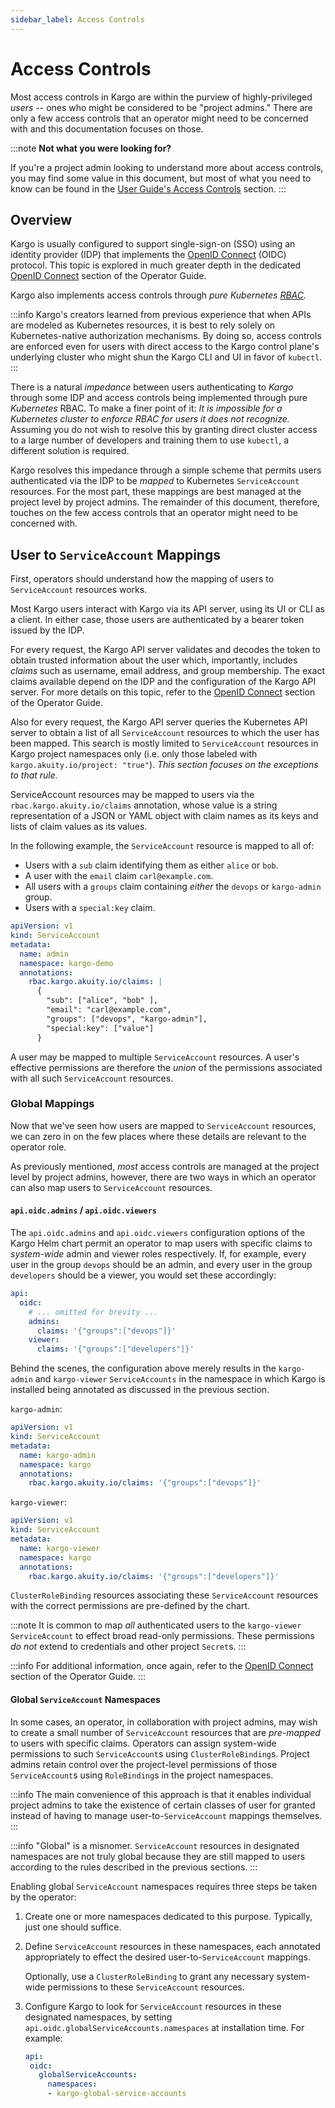 ```yaml
---
sidebar_label: Access Controls
---
```


# Access Controls

Most access controls in Kargo are within the purview of highly-privileged
_users_ -- ones who might be considered to be "project admins." There are only
a few access controls that an operator might need to be concerned with and this
documentation focuses on those.

:::note
__Not what you were looking for?__

If you're a project admin looking to understand more about access controls,
you may find some value in this document, but most of what you need to know
can be found in the
[User Guide's Access Controls](../../50-user-guide/50-security/20-access-controls/index.md)
section.
:::

## Overview

Kargo is usually configured to support single-sign-on (SSO) using an identity
provider (IDP) that implements the
[OpenID Connect](https://openid.net/developers/how-connect-works/) (OIDC)
protocol. This topic is explored in much greater depth in the dedicated
[OpenID Connect](./20-openid-connect/index.md) section of the Operator Guide.

Kargo also implements access controls through _pure Kubernetes
[RBAC](https://kubernetes.io/docs/reference/access-authn-authz/rbac/)._

:::info
Kargo's creators learned from previous experience that when APIs are modeled as
Kubernetes resources, it is best to rely solely on Kubernetes-native
authorization mechanisms. By doing so, access controls are enforced even for
users with direct access to the Kargo control plane's underlying cluster who
might shun the Kargo CLI and UI in favor of `kubectl`.
:::

There is a natural _impedance_ between users authenticating to _Kargo_ through
some IDP and access controls being implemented through pure _Kubernetes_ RBAC.
To make a finer point of it: _It is impossible for a Kubernetes cluster to
enforce RBAC for users it does not recognize._ Assuming you do not wish to
resolve this by granting direct cluster access to a large number of developers
and training them to use `kubectl`, a different solution is required.

Kargo resolves this impedance through a simple scheme that permits users
authenticated via the IDP to be _mapped_ to Kubernetes `ServiceAccount`
resources. For the most part, these mappings are best managed at the project
level by project admins. The remainder of this document, therefore, touches on
the few access controls that an operator might need to be concerned with.

## User to `ServiceAccount` Mappings

First, operators should understand how the mapping of users to `ServiceAccount`
resources works.

Most Kargo users interact with Kargo via its API server, using its UI or CLI as
a client. In either case, those users are authenticated by a bearer token issued
by the IDP.

For every request, the Kargo API server validates and decodes the token to
obtain trusted information about the user which, importantly, includes _claims_
such as username, email address, and group membership. The exact claims
available depend on the IDP and the configuration of the Kargo API server. For
more details on this topic, refer to the
[OpenID Connect](./20-openid-connect/index.md) section of the Operator Guide.

Also for every request, the Kargo API server queries the Kubernetes API server
to obtain a list of all `ServiceAccount` resources to which the user has been
mapped. This search is mostly limited to `ServiceAccount` resources in Kargo
project namespaces only (i.e. only those labeled with
`kargo.akuity.io/project: "true"`). _This section focuses on the exceptions to
that rule._

ServiceAccount resources may be mapped to users via the
`rbac.kargo.akuity.io/claims` annotation, whose value is a string representation
of a JSON or YAML object with claim names as its keys and lists of claim values
as its values.

In the following example, the `ServiceAccount` resource is mapped to all of:

* Users with a `sub` claim identifying them as either `alice` or `bob`.
* A user with the `email` claim `carl@example.com`.
* All users with a `groups` claim containing _either_ the `devops` or
  `kargo-admin` group.
* Users with a `special:key` claim.

```yaml
apiVersion: v1
kind: ServiceAccount
metadata:
  name: admin
  namespace: kargo-demo
  annotations:
    rbac.kargo.akuity.io/claims: |
      {
        "sub": ["alice", "bob" ],
        "email": "carl@example.com",
        "groups": ["devops", "kargo-admin"],
        "special:key": ["value"]
      }
```

A user may be mapped to multiple `ServiceAccount` resources. A user's effective
permissions are therefore the _union_ of the permissions associated with all
such `ServiceAccount` resources.

### Global Mappings

Now that we've seen how users are mapped to `ServiceAccount` resources, we can
zero in on the few places where these details are relevant to the operator role.

As previously mentioned, _most_ access controls are managed at the project level
by project admins, however, there are two ways in which an operator can also
map users to `ServiceAccount` resources.

#### `api.oidc.admins` / `api.oidc.viewers`

The `api.oidc.admins` and `api.oidc.viewers` configuration options of the Kargo
Helm chart permit an operator to map users with specific claims to
_system-wide_ admin and viewer roles respectively. If, for example, every user
in the group `devops` should be an admin, and every user in the group
`developers` should be a viewer, you would set these accordingly:

```yaml
api:
  oidc:
    # ... omitted for brevity ...
    admins:
      claims: '{"groups":["devops"]}'
    viewer:
      claims: '{"groups":["developers"]}'
```

Behind the scenes, the configuration above merely results in the `kargo-admin`
and `kargo-viewer` `ServiceAccounts` in the namespace in which Kargo is
installed being annotated as discussed in the previous section.

`kargo-admin`:

```yaml
apiVersion: v1
kind: ServiceAccount
metadata:
  name: kargo-admin
  namespace: kargo
  annotations:
    rbac.kargo.akuity.io/claims: '{"groups":["devops"]}'
```

`kargo-viewer`:

```yaml
apiVersion: v1
kind: ServiceAccount
metadata:
  name: kargo-viewer
  namespace: kargo
  annotations:
    rbac.kargo.akuity.io/claims: '{"groups":["developers"]}'
```

`ClusterRoleBinding` resources associating these `ServiceAccount` resources with
the correct permissions are pre-defined by the chart.

:::note
It is common to map _all_ authenticated users to the `kargo-viewer`
`ServiceAccount` to effect broad read-only permissions. These permissions _do
not_ extend to credentials and other project `Secret`s.
:::

:::info
For additional information, once again, refer to the
[OpenID Connect](./20-openid-connect/index.md) section of the Operator Guide.
:::

#### Global `ServiceAccount` Namespaces

In some cases, an operator, in collaboration with project admins, may wish to
create a small number of `ServiceAccount` resources that are _pre-mapped_ to
users with specific claims. Operators can assign system-wide permissions to
such `ServiceAccount`s using `ClusterRoleBinding`s. Project admins retain
control over the project-level permissions of those `ServiceAccount`s using
`RoleBinding`s in the project namespaces.

:::info
The main convenience of this approach is that it enables individual
project admins to take the existence of certain classes of user for granted
instead of having to manage user-to-`ServiceAccount` mappings themselves.
:::

:::info
"Global" is a misnomer. `ServiceAccount` resources in designated namespaces are
not truly global because they are still mapped to users according to the rules
described in the previous sections.
:::

Enabling global `ServiceAccount` namespaces requires three steps be taken
by the operator:

1. Create one or more namespaces dedicated to this purpose. Typically, just one
   should suffice.

1. Define `ServiceAccount` resources in these namespaces, each annotated
   appropriately to effect the desired user-to-`ServiceAccount` mappings.

    Optionally, use a `ClusterRoleBinding` to grant any necessary
    system-wide permissions to these `ServiceAccount` resources.

1. Configure Kargo to look for `ServiceAccount` resources in these designated
   namespaces, by setting `api.oidc.globalServiceAccounts.namespaces` at
   installation time. For example:

   ```yaml
   api:
    oidc:
      globalServiceAccounts:
        namespaces:
        - kargo-global-service-accounts
   ```  
